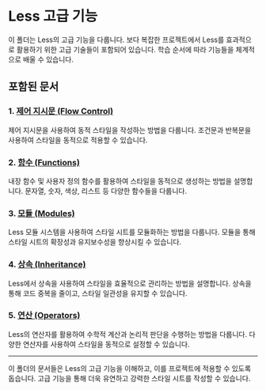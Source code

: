 # Less 고급 기능

이 폴더는 Less의 고급 기능을 다룹니다. 보다 복잡한 프로젝트에서 Less를 효과적으로 활용하기 위한 고급 기술들이 포함되어 있습니다. 학습 순서에 따라 기능들을 체계적으로 배울 수 있습니다.

## 포함된 문서

### 1. [제어 지시문 (Flow Control)](01-flow-control/README.md)
제어 지시문을 사용하여 동적 스타일을 작성하는 방법을 다룹니다. 조건문과 반복문을 사용하여 스타일을 동적으로 적용할 수 있습니다.

### 2. [함수 (Functions)](02-functions/README.md)
내장 함수 및 사용자 정의 함수를 활용하여 스타일을 동적으로 생성하는 방법을 설명합니다. 문자열, 숫자, 색상, 리스트 등 다양한 함수들을 다룹니다.

### 3. [모듈 (Modules)](03-modules.md)
Less 모듈 시스템을 사용하여 스타일 시트를 모듈화하는 방법을 다룹니다. 모듈을 통해 스타일 시트의 확장성과 유지보수성을 향상시킬 수 있습니다.

### 4. [상속 (Inheritance)](04-inheritance.md)
Less에서 상속을 사용하여 스타일을 효율적으로 관리하는 방법을 설명합니다. 상속을 통해 코드 중복을 줄이고, 스타일 일관성을 유지할 수 있습니다.

### 5. [연산 (Operators)](05-operators.md)
Less의 연산자를 활용하여 수학적 계산과 논리적 판단을 수행하는 방법을 다룹니다. 다양한 연산자를 사용하여 스타일을 동적으로 설정할 수 있습니다.

---

이 폴더의 문서들은 Less의 고급 기능을 이해하고, 이를 프로젝트에 적용할 수 있도록 돕습니다. 고급 기능을 통해 더욱 유연하고 강력한 스타일 시트를 작성할 수 있습니다.
